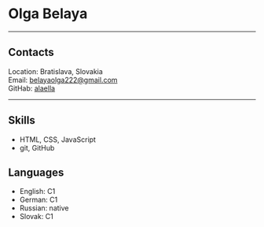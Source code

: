 # Olga Belaya 
***
## Contacts  
Location: Bratislava, Slovakia   
Email: belayaolga222@gmail.com  
GitHab: [alaella](https://github.com/alaella)
***
## Skills  
+ HTML, CSS, JavaScript  
+ git, GitHub  

## Languages  
+ English: C1  
+ German: C1  
+ Russian: native  
+ Slovak: C1


